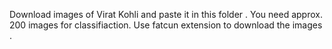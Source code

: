 Download images of Virat Kohli and paste it in this folder . You need approx. 200 images for classifiaction. Use fatcun extension to download the images .
